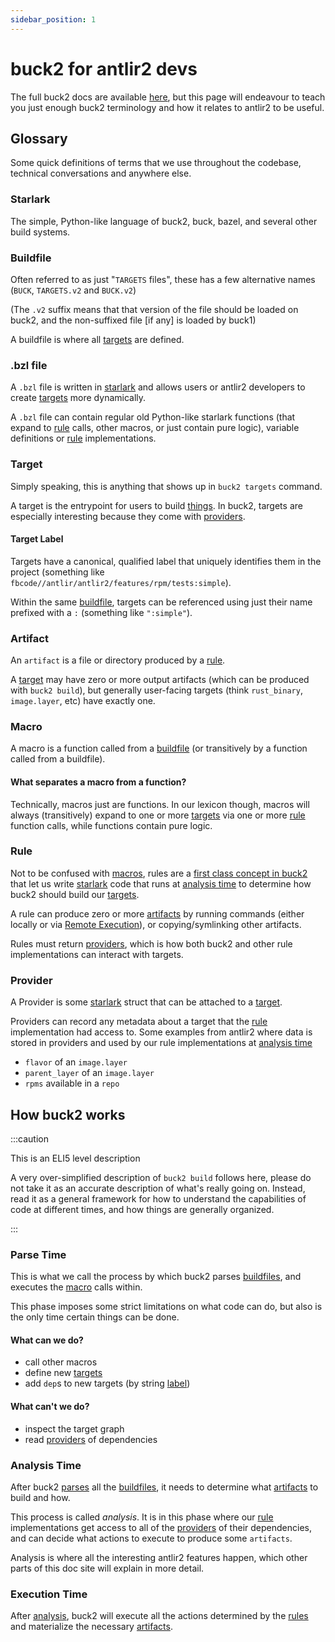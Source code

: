```yaml
---
sidebar_position: 1
---
```


# buck2 for antlir2 devs

The full buck2 docs are available [here](https://buck2.build/), but this page
will endeavour to teach you just enough buck2 terminology and how it relates to
antlir2 to be useful.

## Glossary

Some quick definitions of terms that we use throughout the codebase, technical
conversations and anywhere else.

### Starlark

The simple, Python-like language of buck2, buck, bazel, and several other build
systems.

### Buildfile

Often referred to as just "`TARGETS` files", these has a few alternative names
(`BUCK`, `TARGETS.v2` and `BUCK.v2`)

(The `.v2` suffix means that that version of the file should be loaded on buck2,
and the non-suffixed file [if any] is loaded by buck1)

A buildfile is where all [targets](#target) are defined.

### .bzl file

A `.bzl` file is written in [starlark](#starlark) and allows users or antlir2
developers to create [targets](#target) more dynamically.

A `.bzl` file can contain regular old Python-like starlark functions (that
expand to [rule](#rule) calls, other macros, or just contain pure logic),
variable definitions or [rule](#rule) implementations.

### Target

Simply speaking, this is anything that shows up in `buck2 targets` command.

A target is the entrypoint for users to build [things](#artifact). In buck2,
targets are especially interesting because they come with
[providers](#provider).

#### Target Label

Targets have a canonical, qualified label that uniquely identifies them in the
project (something like `fbcode//antlir/antlir2/features/rpm/tests:simple`).

Within the same [buildfile](#buildfile), targets can be referenced using just
their name prefixed with a `:` (something like `":simple"`).

### Artifact

An `artifact` is a file or directory produced by a [rule](#rule).

A [target](#target) may have zero or more output artifacts (which can be
produced with `buck2 build`), but generally user-facing targets (think
`rust_binary`, `image.layer`, etc) have exactly one.

### Macro

A macro is a function called from a [buildfile](#buildfile) (or transitively by
a function called from a buildfile).

#### What separates a macro from a function?

Technically, macros just are functions. In our lexicon though, macros will
always (transitively) expand to one or more [targets](#target) via one or more
[rule](#rule) function calls, while functions contain pure logic.

### Rule

Not to be confused with [macros](#macro), rules are a
[first class concept in buck2](https://buck2.build/docs/rule_authors/writing_rules/)
that let us write [starlark](#starlark) code that runs at
[analysis time](#analysis-time) to determine how buck2 should build our
[targets](#target).

A rule can produce zero or more [artifacts](#artifact) by running commands
(either locally or via
[Remote Execution](https://buck2.build/docs/users/remote_execution/)), or
copying/symlinking other artifacts.

Rules must return [providers](#provider), which is how both buck2 and other rule
implementations can interact with targets.

### Provider

A Provider is some [starlark](#starlark) struct that can be attached to a
[target](#target).

Providers can record any metadata about a target that the [rule](#rule)
implementation had access to. Some examples from antlir2 where data is stored in
providers and used by our rule implementations at
[analysis time](#analysis-time)

- `flavor` of an `image.layer`
- `parent_layer` of an `image.layer`
- `rpms` available in a `repo`

## How buck2 works

:::caution

This is an ELI5 level description

A very over-simplified description of `buck2 build` follows here, please do not
take it as an accurate description of what's really going on. Instead, read it
as a general framework for how to understand the capabilities of code at
different times, and how things are generally organized.

:::

### Parse Time

This is what we call the process by which buck2 parses [buildfiles](#buildfile),
and executes the [macro](#macro) calls within.

This phase imposes some strict limitations on what code can do, but also is the
only time certain things can be done.

#### What can we do?

- call other macros
- define new [targets](#target)
- add `dep`s to new targets (by string [label](#target-label))

#### What can't we do?

- inspect the target graph
- read [providers](#provider) of dependencies

### Analysis Time

After buck2 [parses](#parse-time) all the [buildfiles](#buildfile), it needs to
determine what [artifacts](#artifact) to build and how.

This process is called _analysis_. It is in this phase where our [rule](#rule)
implementations get access to all of the [providers](#provider) of their
dependencies, and can decide what actions to execute to produce some
`artifacts`.

Analysis is where all the interesting antlir2 features happen, which other parts
of this doc site will explain in more detail.

### Execution Time

After [analysis](#analysis-time), buck2 will execute all the actions determined
by the [rules](#rule) and materialize the necessary [artifacts](#artifact).
